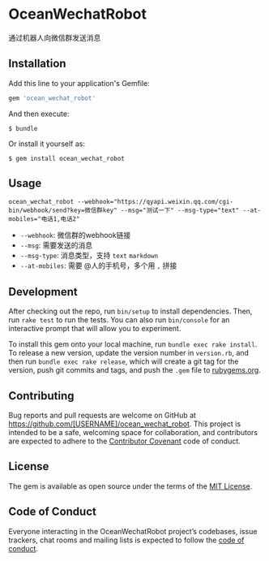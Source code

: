 # OceanWechatRobot

通过机器人向微信群发送消息

## Installation

Add this line to your application's Gemfile:

```ruby
gem 'ocean_wechat_robot'
```

And then execute:

    $ bundle

Or install it yourself as:

    $ gem install ocean_wechat_robot

## Usage


```
ocean_wechat_robot --webhook="https://qyapi.weixin.qq.com/cgi-bin/webhook/send?key=微信群key" --msg="测试一下" --msg-type="text" --at-mobiles="电话1,电话2"
```

- `--webhook`: 微信群的webhook链接
- `--msg`: 需要发送的消息
- `--msg-type`: 消息类型，支持 `text` `markdown`
- `--at-mobiles`: 需要 @人的手机号，多个用 `,` 拼接


## Development

After checking out the repo, run `bin/setup` to install dependencies. Then, run `rake test` to run the tests. You can also run `bin/console` for an interactive prompt that will allow you to experiment.

To install this gem onto your local machine, run `bundle exec rake install`. To release a new version, update the version number in `version.rb`, and then run `bundle exec rake release`, which will create a git tag for the version, push git commits and tags, and push the `.gem` file to [rubygems.org](https://rubygems.org).

## Contributing

Bug reports and pull requests are welcome on GitHub at https://github.com/[USERNAME]/ocean_wechat_robot. This project is intended to be a safe, welcoming space for collaboration, and contributors are expected to adhere to the [Contributor Covenant](http://contributor-covenant.org) code of conduct.

## License

The gem is available as open source under the terms of the [MIT License](https://opensource.org/licenses/MIT).

## Code of Conduct

Everyone interacting in the OceanWechatRobot project’s codebases, issue trackers, chat rooms and mailing lists is expected to follow the [code of conduct](https://github.com/[USERNAME]/ocean_wechat_robot/blob/master/CODE_OF_CONDUCT.md).
